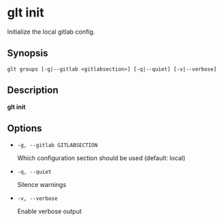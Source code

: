 # glt init

Initialize the local gitlab config.

## Synopsis

```
glt groups [-g|--gitlab <gitlabsection>] [-q|--quiet] [-v|--verbose]
```

## Description

**glt init**

## Options

- `-g, --gitlab GITLABSECTION`

  Which configuration section should be used (default: local)

- `-q, --quiet`

  Silence warnings

- `-v, --verbose`

  Enable verbose output

